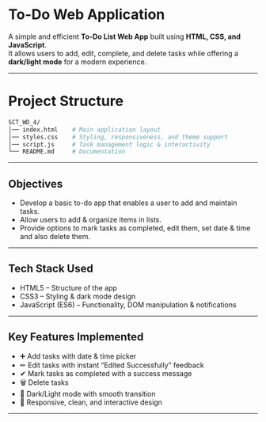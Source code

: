 # To-Do Web Application

A simple and efficient **To-Do List Web App** built using **HTML, CSS, and JavaScript**.  
It allows users to add, edit, complete, and delete tasks while offering a **dark/light mode** for a modern experience.

---

# Project Structure

```bash
SCT_WD_4/
│── index.html    # Main application layout
│── styles.css    # Styling, responsiveness, and theme support
│── script.js     # Task management logic & interactivity
└── README.md     # Documentation
```

---

## Objectives

- Develop a basic to-do app that enables a user to add and maintain tasks.
- Allow users to add & organize items in lists.
- Provide options to mark tasks as completed, edit them, set date & time and also delete them.

---

## Tech Stack Used

- HTML5 – Structure of the app
- CSS3 – Styling & dark mode design
- JavaScript (ES6) – Functionality, DOM manipulation & notifications

---

## Key Features Implemented

- ➕ Add tasks with date & time picker
- ✏ Edit tasks with instant “Edited Successfully” feedback
- ✔ Mark tasks as completed with a success message
- 🗑 Delete tasks
- 🌙 Dark/Light mode with smooth transition
- 📱 Responsive, clean, and interactive design

---
